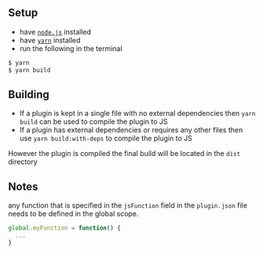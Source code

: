## Setup

- have [`node.js`](https://nodejs.dev/download) installed
- have [`yarn`](https://yarnpkg.com/getting-started/install) installed
- run the following in the terminal

```sh
$ yarn
$ yarn build
```

## Building
- If a plugin is kept in a single file with no external dependencies then `yarn build` can be used to compile the plugin to JS
- If a plugin has external dependencies or requires any other files then use `yarn build:with-deps` to compile the plugin to JS

However the plugin is compiled the final build will be located in the `dist` directory


## Notes
any function that is specified in the `jsFunction` field in the `plugin.json` file needs to be defined in the global scope.

```ts
global.myFunction = function() {
  ...
}
